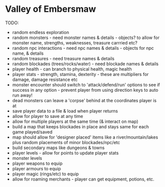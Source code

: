 # Valley of Embersmaw


TODO:
  - random endless exploration
  - random monsters - need monster names & details - objects? to allow for monster name, strengths, weaknesses, treasure carrried etc?
  - random npc interactions - need npc names & details - objects for npc name, & details
  - random treasures - need treasure names & details
  - random blockades (trees/rocks/water) - need blockade names & details
  - player health - can branch to physical health, magic health
  - player stats - strength, stamina, dexterity - these are multipliers for damage, damage resistance etc
  - monster encounter should switch to 'attack/defend/run' options to see if success in any option - prevent player from using direction keys to auto run away!
  - dead monsters can leave a 'corpse' behind at the coordinates player is at
  - save player data to a file & load when player returns
  - allow for player to save at any time
  - allow for multiple players at the same time (& interact on map)
  - build a map that keeps blockades in place and stays same for each game played/saved
  - map should allow for 'designer placed' items like a river/mountain/lakes plus random placements of minor blockades/npc/etc
  - build secondary maps like dungeons & towns
  - player levels - allow for points to update player stats
  - monster levels
  - player weapons to equip
  - player armours to equip
  - player magic (rings/etc) to equip
  - allow for roaming merchants - player can get equipment, potions, etc.